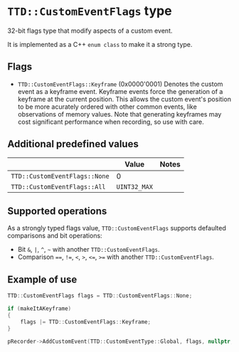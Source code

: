 # `TTD::CustomEventFlags` type

32-bit flags type that modify aspects of a custom event.

It is implemented as a C++ `enum class` to make it a strong type.

## Flags

- `TTD::CustomEventFlags::Keyframe` (0x0000'0001) Denotes the custom event as a keyframe event.
  Keyframe events force the generation of a keyframe at the current position.
  This allows the custom event's position to be more acurately ordered with other common events,
  like observations of memory values.
  Note that generating keyframes may cost significant performance when recording, so use with care.

## Additional predefined values

|                               | Value        | Notes
|-                              |-             |-
| `TTD::CustomEventFlags::None` | 0            |
| `TTD::CustomEventFlags::All`  | `UINT32_MAX` |

## Supported operations

As a strongly typed flags value, `TTD::CustomEventFlags` supports defaulted comparisons and bit operations:

- Bit `&`, `|`, `^`, `~` with another `TTD::CustomEventFlags`.
- Comparison `==`, `!=`, `<`, `>`, `<=`, `>=` with another `TTD::CustomEventFlags`.

## Example of use

```C++
TTD::CustomEventFlags flags = TTD::CustomEventFlags::None;

if (makeItAKeyframe)
{
    flags |= TTD::CustomEventFlags::Keyframe;
}

pRecorder->AddCustomEvent(TTD::CustomEventType::Global, flags, nullptr, 0);
```
